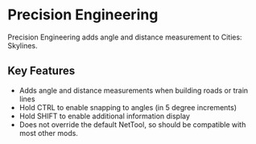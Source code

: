 # Precision Engineering

Precision Engineering adds angle and distance measurement to Cities: Skylines.

## Key Features

- Adds angle and distance measurements when building roads or train lines
- Hold CTRL to enable snapping to angles (in 5 degree increments)
- Hold SHIFT to enable additional information display
- Does not override the default NetTool, so should be compatible with most other mods.
